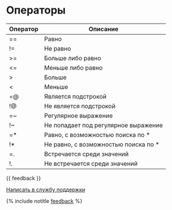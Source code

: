 # Операторы

| Оператор | Описание |
| ----- | ----- |
| == | Равно |
| != | Не равно |
| >= | Больше либо равно |
| <= | Меньше либо равно |
| > | Больше |
| < | Меньше |
| =@ | Является подстрокой |
| !@ | Не является подстрокой |
| =~ | Регулярное выражение |
| !~ | Не попадает под регулярное выражение |
| =* | Равно, с возможностью поиска по * |
| !* | Не равно, с возможностью поиска по * |
| =. | Встречается среди значений |
| !. | Не встречается среди значений |

{{ feedback }}

<a href="../../../troubleshooting/feedback-new.html">
  <span class="button">Написать в службу поддержки</span>
</a>

{% include notitle [feedback](../../../_includes/feedback-button.md) %}
